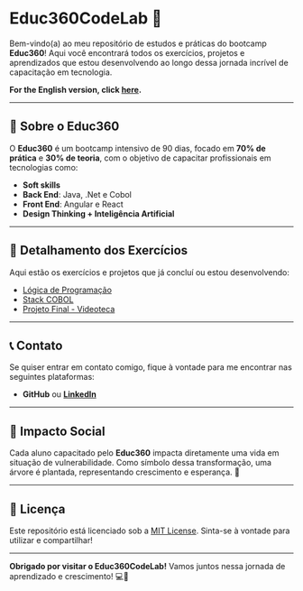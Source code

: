 # Educ360CodeLab 🚀

Bem-vindo(a) ao meu repositório de estudos e práticas do bootcamp **Educ360**! Aqui você encontrará todos os exercícios, projetos e aprendizados que estou desenvolvendo ao longo dessa jornada incrível de capacitação em tecnologia.

**For the English version, click [here](https://github.com/fmarqueseti/Educ360CodeLab/blob/main/README_EN.md).**

---

## 📝 **Sobre o Educ360**
O **Educ360** é um bootcamp intensivo de 90 dias, focado em **70% de prática** e **30% de teoria**, com o objetivo de capacitar profissionais em tecnologias como:
- **Soft skills**
- **Back End**: Java, .Net e Cobol
- **Front End**: Angular e React
- **Design Thinking + Inteligência Artificial**

---

## 📂 **Detalhamento dos Exercícios**
Aqui estão os exercícios e projetos que já concluí ou estou desenvolvendo:

- [Lógica de Programação](https://github.com/fmarqueseti/Educ360CodeLab/blob/main/LOGIC_BR.md)
- [Stack COBOL](https://github.com/fmarqueseti/Educ360CodeLab/blob/main/COBOL_BR.md)
- [Projeto Final - Videoteca](https://github.com/fmarqueseti/Filmoteca-Educ360/blob/main/README_BR.md)

---

## 📞 **Contato**
Se quiser entrar em contato comigo, fique à vontade para me encontrar nas seguintes plataformas:

- **GitHub** ou [**LinkedIn**](https://www.linkedin.com/in/fmrqs/)

---

## 🌱 **Impacto Social**
Cada aluno capacitado pelo **Educ360** impacta diretamente uma vida em situação de vulnerabilidade. Como símbolo dessa transformação, uma árvore é plantada, representando crescimento e esperança. 🌳

---

## 📜 **Licença**
Este repositório está licenciado sob a [MIT License](/LICENSE). Sinta-se à vontade para utilizar e compartilhar!

---

**Obrigado por visitar o Educ360CodeLab!** Vamos juntos nessa jornada de aprendizado e crescimento! 💻🚀
